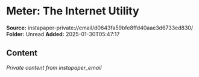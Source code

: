 # Meter: The Internet Utility

**Source:** instapaper-private://email/d0643fa59bfe8ffd40aae3d6733ed830/
**Folder:** Unread
**Added:** 2025-01-30T05:47:17




## Content
*Private content from instapaper_email*
